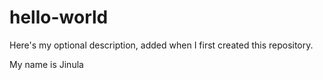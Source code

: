# hello-world
Here's my optional description, added when I first created this repository.

My name is Jinula

